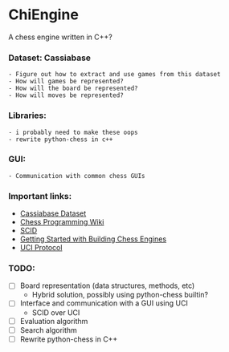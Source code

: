 # ChiEngine
A chess engine written in C++?

### Dataset: Cassiabase

	- Figure out how to extract and use games from this dataset
	- How will games be represented?
	- How will the board be represented?
	- How will moves be represented?
  
### Libraries:

	- i probably need to make these oops
	- rewrite python-chess in c++

### GUI:

	- Communication with common chess GUIs

### Important links:
- [Cassiabase Dataset](http://caissabase.co.uk/)
- [Chess Programming Wiki](https://www.chessprogramming.org/)
- [SCID](https://scid.sourceforge.net/)
- [Getting Started with Building Chess Engines](http://www.fam-petzke.de/cp_getstarted_en.shtml)
- [UCI Protocol](http://wbec-ridderkerk.nl/html/UCIProtocol.html)
  
### TODO:

  - [ ] Board representation (data structures, methods, etc)
    - Hybrid solution, possibly using python-chess builtin?
  - [ ] Interface and communication with a GUI using UCI
  	- SCID over UCI
  - [ ] Evaluation algorithm
  - [ ] Search algorithm
  - [ ] Rewrite python-chess in C++
